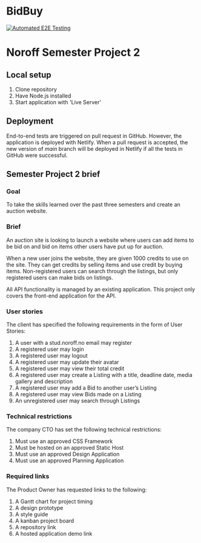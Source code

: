 # BidBuy

[![Automated E2E Testing](https://github.com/GeniePrinie/BidBuy/actions/workflows/e2e-test.yml/badge.svg)](https://github.com/GeniePrinie/BidBuy/actions/workflows/e2e-test.yml)

# Noroff Semester Project 2

## Local setup

1. Clone repository
2. Have Node.js installed
3. Start application with 'Live Server'

## Deployment

End-to-end tests are triggered on pull request in GitHub. However, the application is deployed with Netlify. When a pull request is accepted, the new version of _main_ branch will be deployed in Netlify if all the tests in GitHub were successful.

## Semester Project 2 brief

### Goal

To take the skills learned over the past three semesters and create an auction website.

### Brief

An auction site is looking to launch a website where users can add items to be bid on and bid on items other users have put up for auction.

When a new user joins the website, they are given 1000 credits to use on the site. They can get credits by selling items and use credit by buying items. Non-registered users can search through the listings, but only registered users can make bids on listings.

All API functionality is managed by an existing application. This project only covers the front-end application for the API.

### User stories

The client has specified the following requirements in the form of User Stories:

1. A user with a stud.noroff.no email may register
2. A registered user may login
3. A registered user may logout
4. A registered user may update their avatar
5. A registered user may view their total credit
6. A registered user may create a Listing with a title, deadline date, media gallery and description
7. A registered user may add a Bid to another user’s Listing
8. A registered user may view Bids made on a Listing
9. An unregistered user may search through Listings

### Technical restrictions

The company CTO has set the following technical restrictions:

1. Must use an approved CSS Framework
2. Must be hosted on an approved Static Host
3. Must use an approved Design Application
4. Must use an approved Planning Application

### Required links

The Product Owner has requested links to the following:

1. A Gantt chart for project timing
2. A design prototype
3. A style guide
4. A kanban project board
5. A repository link
6. A hosted application demo link
